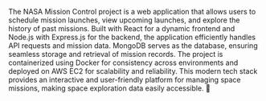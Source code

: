 The NASA Mission Control project is a web application that allows users to schedule mission launches, view upcoming launches, and explore the history of past missions. Built with React for a dynamic frontend and Node.js with Express.js for the backend, the application efficiently handles API requests and mission data. MongoDB serves as the database, ensuring seamless storage and retrieval of mission records. The project is containerized using Docker for consistency across environments and deployed on AWS EC2 for scalability and reliability. This modern tech stack provides an interactive and user-friendly platform for managing space missions, making space exploration data easily accessible. 🚀

